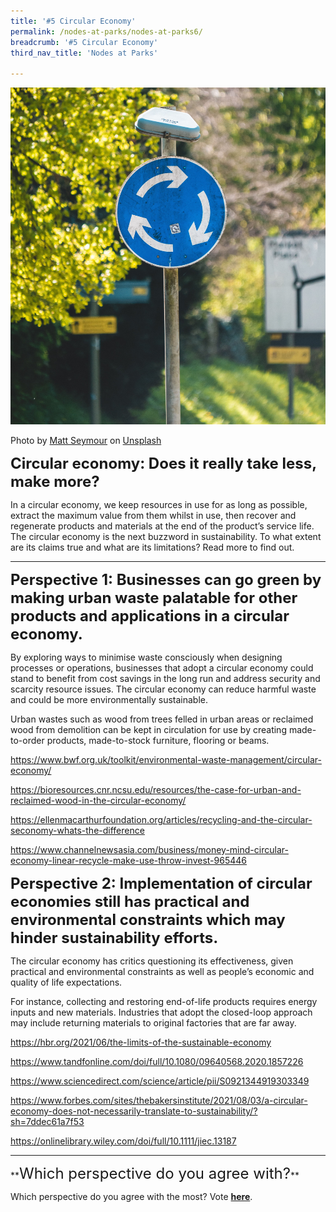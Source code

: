 ```yaml
---
title: '#5 Circular Economy'
permalink: /nodes-at-parks/nodes-at-parks6/
breadcrumb: '#5 Circular Economy'
third_nav_title: 'Nodes at Parks'

---
```


![](../images/nodes-at-parks-10-min.jpg)

Photo by [Matt Seymour](https://unsplash.com/@mattseymour?utm_source=unsplash&utm_medium=referral&utm_content=creditCopyText) on [Unsplash](https://unsplash.com/s/photos/circular-economy?utm_source=unsplash&utm_medium=referral&utm_content=creditCopyText)



**<font size="5">Circular economy: Does it really take less, make more?</font>**

In a circular economy, we keep resources in use for as long as possible, extract the maximum value from them whilst in use, then recover and regenerate products and materials at the end of the product’s service life. The circular economy is the next buzzword in sustainability. To what extent are its claims true and what are its limitations? Read more to find out.



<HR>

**<FONT SIZE="5">Perspective 1: Businesses can go green by making urban waste palatable for other products and applications in a circular economy.</FONT>** 

By exploring ways to minimise waste consciously when designing processes or operations, businesses that adopt a circular economy could stand to benefit from cost savings in the long run and address security and scarcity resource issues. The circular economy can reduce harmful waste and could be more environmentally sustainable. 

Urban wastes such as wood from trees felled in urban areas or reclaimed wood from demolition can be kept in circulation for use by creating made-to-order products, made-to-stock furniture, flooring or beams. 

<a href="https://www.bwf.org.uk/toolkit/environmental-waste-management/circular-economy/"  target="_blank">https://www.bwf.org.uk/toolkit/environmental-waste-management/circular-economy/</a>

<a href="https://bioresources.cnr.ncsu.edu/resources/the-case-for-urban-and-reclaimed-wood-in-the-circular-economy/"  target="_blank">https://bioresources.cnr.ncsu.edu/resources/the-case-for-urban-and-reclaimed-wood-in-the-circular-economy/</a> 

<a href="https://ellenmacarthurfoundation.org/articles/recycling-and-the-circular-seconomy-whats-the-difference"  target="_blank">https://ellenmacarthurfoundation.org/articles/recycling-and-the-circular-seconomy-whats-the-difference</a> 

<a href="https://www.channelnewsasia.com/business/money-mind-circular-economy-linear-recycle-make-use-throw-invest-965446"  target="_blank">https://www.channelnewsasia.com/business/money-mind-circular-economy-linear-recycle-make-use-throw-invest-965446</a>



**<FONT SIZE="5">Perspective 2: Implementation of circular economies still has practical and environmental constraints which may hinder sustainability efforts.</FONT>** 

The circular economy has critics questioning its effectiveness, given practical and environmental constraints as well as people’s economic and quality of life expectations. 

For instance, collecting and restoring end-of-life products requires energy inputs and new materials. Industries that adopt the closed-loop approach may include returning materials to original factories that are far away.

<a href="https://hbr.org/2021/06/the-limits-of-the-sustainable-economy"  target="_blank">https://hbr.org/2021/06/the-limits-of-the-sustainable-economy</a>

<a href="https://www.tandfonline.com/doi/full/10.1080/09640568.2020.1857226"  target="_blank">https://www.tandfonline.com/doi/full/10.1080/09640568.2020.1857226</a>

<a href="https://www.sciencedirect.com/science/article/pii/S0921344919303349"  target="_blank">https://www.sciencedirect.com/science/article/pii/S0921344919303349 </a>

<a href="https://www.forbes.com/sites/thebakersinstitute/2021/08/03/a-circular-economy-does-not-necessarily-translate-to-sustainability/?sh=7ddec61a7f53 "  target="_blank">https://www.forbes.com/sites/thebakersinstitute/2021/08/03/a-circular-economy-does-not-necessarily-translate-to-sustainability/?sh=7ddec61a7f53 </a>

<a href="https://onlinelibrary.wiley.com/doi/full/10.1111/jiec.13187"  target="_blank">https://onlinelibrary.wiley.com/doi/full/10.1111/jiec.13187</a> 



<HR>
**<FONT SIZE ="5">Which perspective do you agree with?</FONT>**

Which perspective do you agree with the most? Vote **<a href="https://forms.gle/eQi7M8EFgeqvKTt18" target=_blank>here</a>**.

